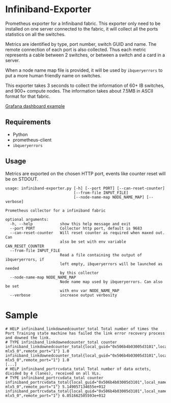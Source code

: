 # Infiniband-Exporter
Prometheus exporter for a Infiniband fabric. This exporter only need to be installed on one server connected to the fabric, it will collect all the ports statistics on all the switches.

Metrics are identified by type, port number, switch GUID and name. The remote connection of each port is also collected. Thus each metric represents a cable between 2 switches, or between a switch and a card in a server. 

When a node name map file is provided, it will be used by `ibqueryerrors` to put a more human friendly name on switches. 

This exporter takes 3 seconds to collect the information of 60+ IB switches, and 900+ compute nodes. The information takes about 7.5MB in ASCII format for that fabric.

[Grafana dashboard example](https://grafana.com/grafana/dashboards/13260)

## Requirements

* Python
 * prometheus-client
* `ibqueryerrors`

## Usage
Metrics are exported on the chosen HTTP port, events like counter reset will be on STDOUT. 

```
usage: infiniband-exporter.py [-h] [--port PORT] [--can-reset-counter]
                              [--from-file INPUT_FILE]
                              [--node-name-map NODE_NAME_MAP] [--verbose]

Prometheus collector for a infiniband fabric

optional arguments:
  -h, --help            show this help message and exit
  --port PORT           Collector http port, default is 9683
  --can-reset-counter   Will reset counter as required when maxed out. Can
                        also be set with env variable CAN_RESET_COUNTER
  --from-file INPUT_FILE
                        Read a file containing the output of ibqueryerrors, if
                        left empty, ibqueryerrors will be launched as needed
                        by this collector
  --node-name-map NODE_NAME_MAP
                        Node name map used by ibqueryerrors. Can also be set
                        with env var NODE_NAME_MAP
  --verbose             increase output verbosity
```
# Sample
```
# HELP infiniband_linkdownedcounter_total Total number of times the Port Training state machine has failed the link error recovery process and downed the link.
# TYPE infiniband_linkdownedcounter_total counter
infiniband_linkdownedcounter_total{local_guid="0x506b4b03005d3101",local_name="switch1",local_port="2",remote_guid="0x506b4b0300e5e461",remote_name="node1 mlx5_0",remote_port="1"} 1.0
infiniband_linkdownedcounter_total{local_guid="0x506b4b03005d3101",local_name="switch1",local_port="3",remote_guid="0x506b4b0300c35b61",remote_name="node2 mlx5_0",remote_port="1"} 1.0
[...]
# HELP infiniband_portrcvdata_total Total number of data octets, divided by 4 (lanes), received on all VLs.
# TYPE infiniband_portrcvdata_total counter
infiniband_portrcvdata_total{local_guid="0x506b4b03005d3101",local_name="switch1",local_port="2",remote_guid="0x506b4b0300e5e461",remote_name="node1 mlx5_0",remote_port="1"} 5.149057134655e+012
infiniband_portrcvdata_total{local_guid="0x506b4b03005d3101",local_name="switch1",local_port="3",remote_guid="0x506b4b0300c35b61",remote_name="node2 mlx5_0",remote_port="1"} 6.051662505593e+012
```

